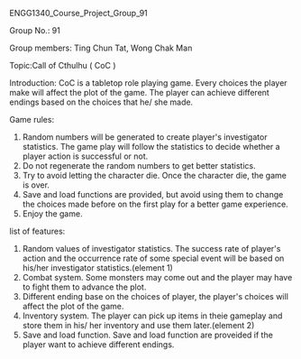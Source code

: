 ENGG1340_Course_Project_Group_91

Group No.: 91

Group members: Ting Chun Tat, Wong Chak Man

Topic:Call of Cthulhu ( CoC )

Introduction: CoC is a tabletop role playing game. Every choices the player make will affect the plot of the game. The player can achieve different endings based on the choices that he/ she made.

Game rules:
1. Random numbers will be generated to create player's investigator statistics. The game play will follow the statistics to decide whether a player action is successful or not.
2. Do not regenerate the random numbers to get better statistics.
3. Try to avoid letting the character die. Once the character die, the game is over.
4. Save and load functions are provided, but avoid using them to change the choices made before on the first play for a better game experience.
5. Enjoy the game.

list of features:
1. Random values of investigator statistics. The success rate of player's action and the occurrence rate of some special event will be based on his/her investigator statistics.(element 1)
2. Combat system. Some monsters may come out and the player may have to fight them to advance the plot.
3. Different ending base on the choices of player, the player's choices will affect the plot of the game.
4. Inventory system. The player can pick up items in theie gameplay and store them in his/ her inventory and use them later.(element 2)
5. Save and load function. Save and load function are proveided if the player want to achieve different endings.
